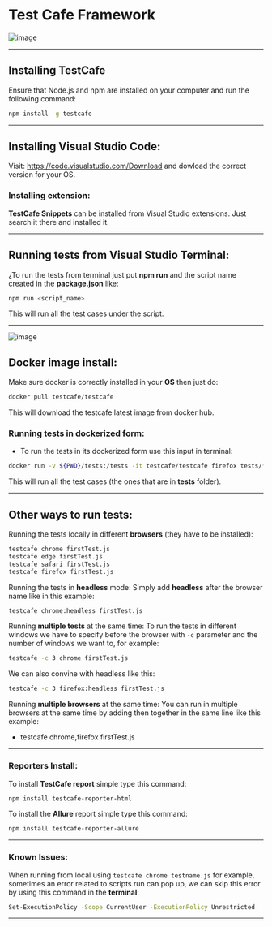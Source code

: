 # Test Cafe Framework
![image](https://user-images.githubusercontent.com/67669609/128807399-77f9c804-c5e4-4f73-ba23-e7a45d0bb759.png)

---
## Installing **TestCafe**
Ensure that Node.js and npm are installed on your computer and run the following command: 
```bash
npm install -g testcafe
```
--------
## Installing Visual Studio Code:
Visit: https://code.visualstudio.com/Download and dowload the correct version for your OS.

### Installing extension:
**TestCafe Snippets** can be installed from       Visual Studio extensions. Just search it there and installed it.

----
## Running tests from Visual Studio Terminal:
¿To run the tests from terminal just put **npm run** and the script name created in the **package.json** like:
```bash
npm run <script_name>
```
This will run all the test cases under the script.
    
----
![image](https://user-images.githubusercontent.com/67669609/128807943-443f7c9c-c808-4e2c-b715-b8379cc08d99.png)

## Docker image install:
Make sure docker is correctly installed in your **OS** then just do:
```bash
docker pull testcafe/testcafe
```
This will download the testcafe latest image from docker hub.

### Running tests in dockerized form:
- To run the tests in its dockerized form use this input in terminal: 
```bash
docker run -v ${PWD}/tests:/tests -it testcafe/testcafe firefox tests/*.js
```
This will run all the test cases (the ones that are in **tests** folder).

-------

## Other ways to run tests:
Running the tests locally in different **browsers** (they have to be installed):
```bash
testcafe chrome firstTest.js
testcafe edge firstTest.js
testcafe safari firstTest.js
testcafe firefox firstTest.js
```
Running the tests in **headless** mode:
Simply add **headless** after the browser name like in this example:
```bash
testcafe chrome:headless firstTest.js
```
Running **multiple tests** at the same time:
To run the tests in different windows we have to specify before the browser with `-c` parameter and the number of windows we want to, for example:
```bash
testcafe -c 3 chrome firstTest.js
```
We can also convine with headless like this:
```bash
testcafe -c 3 firefox:headless firstTest.js
```
Running **multiple browsers** at the same time:
You can run in multiple browsers at the same time by adding then together in the same line like this example:
- testcafe chrome,firefox firstTest.js

-----
### Reporters Install:
To install **TestCafe report** simple type this command:
```bash
npm install testcafe-reporter-html
```

To install the **Allure** report simple type this command:
```bash
npm install testcafe-reporter-allure
```
-----
### Known Issues:
When running from local using `testcafe chrome testname.js` for example, sometimes an error related to scripts run can pop up, we can skip this error by using this command in the **terminal**:
```bash
Set-ExecutionPolicy -Scope CurrentUser -ExecutionPolicy Unrestricted
```
---